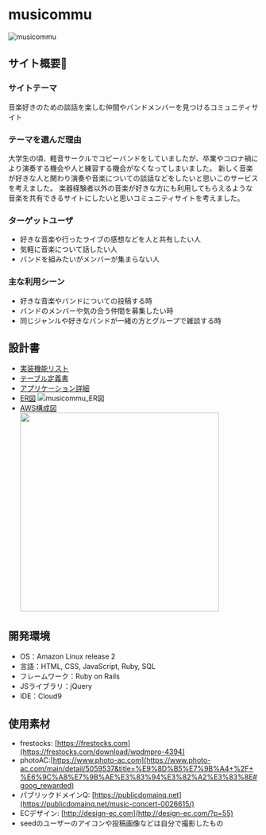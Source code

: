 # musicommu
![musicommu](https://github.com/nabe95/musicommu/assets/143795237/a8f37621-2297-4215-937c-2d37ad35529c)
​
## サイト概要🥁
### サイトテーマ
音楽好きのための談話を楽しむ仲間やバンドメンバーを見つけるコミュニティサイト
​
### テーマを選んだ理由
大学生の頃、軽音サークルでコピーバンドをしていましたが、卒業やコロナ禍により演奏する機会や人と練習する機会がなくなってしまいました。
新しく音楽が好きな人と関わり演奏や音楽についての談話などをしたいと思いこのサービスを考えました。
楽器経験者以外の音楽が好きな方にも利用してもらえるような音楽を共有できるサイトにしたいと思いコミュニティサイトを考えました。
​
### ターゲットユーザ
- 好きな音楽や行ったライブの感想などを人と共有したい人
- 気軽に音楽について話したい人
- バンドを組みたいがメンバーが集まらない人
​
### 主な利用シーン
- 好きな音楽やバンドについての投稿する時
- バンドのメンバーや気の合う仲間を募集したい時
- 同じジャンルや好きなバンドが一緒の方とグループで雑談する時

## 設計書
- [実装機能リスト](https://docs.google.com/spreadsheets/d/1x1ill3eqfte-8SZHkISl9I4pbArrTM_blnp04PXZ_Ec/edit?usp=sharing)
- [テーブル定義書](https://docs.google.com/spreadsheets/d/1ZS1GIwJXYXZVv02q2vwgRq-zllDCaU58nzXX6eeNL2I/edit?usp=sharing)
- [アプリケーション詳細](https://docs.google.com/spreadsheets/d/1PKpQmcJGojPdSLLADmQCqHjsxsSYP4GIhP-4d8wjc2o/edit?usp=sharing)
- [ER図](https://drive.google.com/file/d/1mpdVLah8i3HdgWfB9jxXqrhgSNiQ8R92/view?usp=sharing)
  ![musicommu_ER図](https://github.com/nabe95/musicommu/assets/143795237/2bbe85a3-beb9-4bbc-8320-4693e595c45a)
- [AWS構成図](https://drive.google.com/file/d/1Q9fnOmGnAlPFItfhfain88KmgOsdKQrX/view?usp=sharing)<br>
  <img src="https://github.com/nabe95/musicommu/assets/143795237/4a5d2f42-d0ef-4bf3-9843-8273493ce4e9" width="400">

## 開発環境
- OS：Amazon Linux release 2
- 言語：HTML, CSS, JavaScript, Ruby, SQL
- フレームワーク：Ruby on Rails
- JSライブラリ：jQuery
- IDE：Cloud9
​
## 使用素材
- frestocks: [https://frestocks.com](https://frestocks.com/download/wpdmpro-4394)
- photoAC:[https://www.photo-ac.com](https://www.photo-ac.com/main/detail/5059537&title=%E9%8D%B5%E7%9B%A4+%2F+%E6%9C%A8%E7%9B%AE%E3%83%94%E3%82%A2%E3%83%8E#goog_rewarded)
- パブリックドメインQ: [https://publicdomainq.net](https://publicdomainq.net/music-concert-0026615/)
- ECデザイン: [http://design-ec.com](http://design-ec.com/?p=55)
- seedのユーザーのアイコンや投稿画像などは自分で撮影したもの